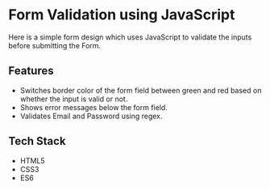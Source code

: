 
# Form Validation using JavaScript

Here is a simple form design which uses JavaScript to validate the inputs before submitting the Form.


## Features

- Switches border color of the form field between green and red based on whether the input is valid or not.
- Shows error messages below the form field.
- Validates Email and Password using regex.



## Tech Stack

- HTML5
- CSS3
- ES6

